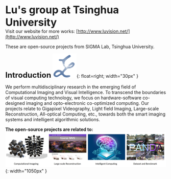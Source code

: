 <b><font size=6>Lu's group at Tsinghua University</font></b> <br/>
Visit our website for more works: [http://www.luvision.net/](http://www.luvision.net/)

These are open-source projects from SIGMA Lab, Tsinghua University. 




<b><font size=5>Introduction</font></b> ![github](/pic/icon.png){: float=right; width="30px" }

We perform multidisciplinary research in the emerging field of Computational Imaging and Visual Intelligence. To transcend the boundaries of visual computing technology, we focus on hardware-software co-designed imaging and opto-electronic co-optimized computing. Our projects relate to Gigapixel Videography, Light field Imaging, Large-scale Reconstruction, All-optical Computing, etc., towards both the smart imaging systems and intelligent algorithmic solutions.


**The open-source projects are related to:**
![github](/pic/c3.png){: width="1050px" }


